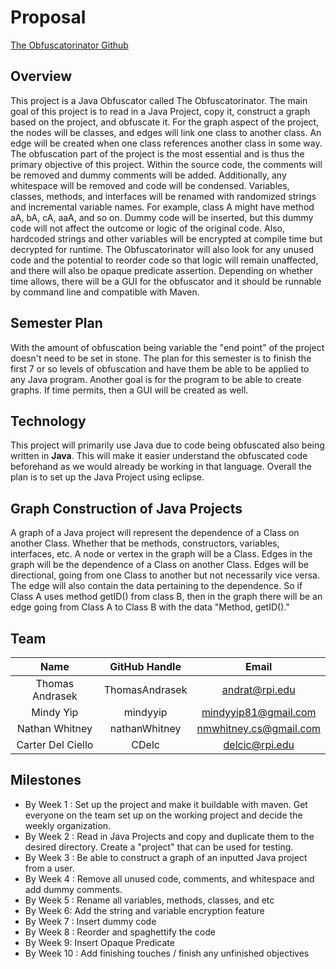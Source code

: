 # Proposal

[The Obfuscatorinator Github](https://github.com/ThomasAndrasek/The-Obfuscatorinator)

## Overview

This project is a Java Obfuscator called The Obfuscatorinator. The main goal of this project is to read in a Java Project, copy it, construct a graph based on the project, and obfuscate it. For the graph aspect of the project, the nodes will be classes, and edges will link one class to another class. An edge will be created when one class references another class in some way. The obfuscation part of the project is the most essential and is thus the primary objective of this project. Within the source code, the comments will be removed and dummy comments will be added. Additionally, any whitespace will be removed and code will be condensed. Variables, classes, methods, and interfaces will be renamed with randomized strings and incremental variable names. For example, class A might have method aA, bA, cA, aaA, and so on. Dummy code will be inserted, but this dummy code will not affect the outcome or logic of the original code. Also, hardcoded strings and other variables will be encrypted at compile time but decrypted for runtime. The Obfuscatorinator will also look for any unused code and the potential to reorder code so that logic will remain unaffected, and there will also be opaque predicate assertion. Depending on whether time allows, there will be a GUI for the obfuscator and it should be runnable by command line and compatible with Maven.

## Semester Plan

With the amount of obfuscation being variable the "end point" of the project doesn't need to be set in stone. The plan for this semester is to finish the first 7 or so levels of obfuscation and have them be able to be applied to any Java program. Another goal is for the program to be able to create graphs. If time permits, then a GUI will be created as well.

## Technology

This project will primarily use Java due to code being obfuscated also being written in **Java**. This will make it easier understand  the obfuscated code beforehand as we would already be working in that language. Overall the plan is to set up the Java Project using eclipse.

## Graph Construction of Java Projects

A graph of a Java project will represent the dependence of a Class on another Class. Whether that be methods, constructors, variables, interfaces, etc. A node or vertex in the graph will be a Class. Edges in the graph will be the dependence of a Class on another Class. Edges will be directional, going from one Class to another but not necessarily vice versa. The edge will also contain the data pertaining to the dependence. So if Class A uses method getID() from class B, then in the graph there will be an edge going from Class A to Class B with the data "Method, getID()."

## Team
| **Name** | **GitHub Handle** | **Email** |
|:------:|:-------:|:------:|
| Thomas Andrasek | ThomasAndrasek | andrat@rpi.edu | 
| Mindy Yip | mindyyip | mindyyip81@gmail.com | 
| Nathan Whitney | nathanWhitney | nmwhitney.cs@gmail.com | 
| Carter Del Ciello | CDelc | delcic@rpi.edu |


## Milestones

- By Week 1 : Set up the project and make it buildable with maven. Get everyone on the team set up on the working project and decide the weekly organization.
- By Week 2 : Read in Java Projects and copy and duplicate them to the desired directory. Create a "project" that can be used for testing.
- By Week 3 : Be able to construct a graph of an inputted Java project from a user. 
- By Week 4 : Remove all unused code, comments, and whitespace and add dummy comments.
- By Week 5 : Rename all variables, methods, classes, and etc
- By Week 6: Add the string and variable encryption feature
- By Week 7 : Insert dummy code
- By Week 8 : Reorder and spaghettify the code
- By Week 9: Insert Opaque Predicate
- By Week 10 : Add finishing touches / finish any unfinished objectives
